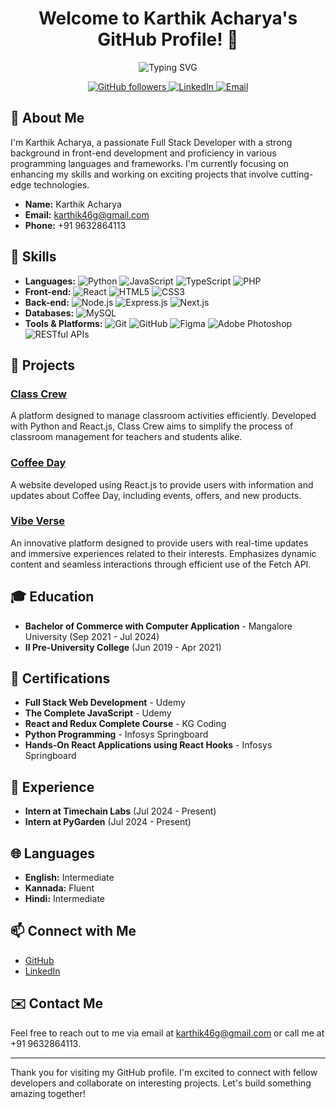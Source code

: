 <h1 align="center">Welcome to Karthik Acharya's GitHub Profile! 👋</h1>

<p align="center">
  <img src="https://readme-typing-svg.herokuapp.com?font=Fira+Code&size=30&pause=1000&color=58A6FF&center=true&vCenter=true&width=1000&lines=Full+Stack+Developer;Enthusiastic+Coder;Always+Learning+New+Things" alt="Typing SVG" />
</p>

<p align="center">
  <a href="https://github.com/yourusername">
    <img src="https://img.shields.io/github/followers/yourusername?label=Follow&style=social" alt="GitHub followers" />
  </a>
  <a href="https://linkedin.com/in/yourusername">
    <img src="https://img.shields.io/badge/LinkedIn-blue?style=flat&logo=linkedin" alt="LinkedIn" />
  </a>
  <a href="mailto:karthik46g@gmail.com">
    <img src="https://img.shields.io/badge/Email-D14836?style=flat&logo=gmail&logoColor=white" alt="Email" />
  </a>
</p>

## 🌟 About Me

I'm Karthik Acharya, a passionate Full Stack Developer with a strong background in front-end development and proficiency in various programming languages and frameworks. I'm currently focusing on enhancing my skills and working on exciting projects that involve cutting-edge technologies.

- **Name:** Karthik Acharya
- **Email:** [karthik46g@gmail.com](mailto:karthik46g@gmail.com)
- **Phone:** +91 9632864113

## 🚀 Skills

- **Languages:** ![Python](https://img.shields.io/badge/Python-3776AB?style=flat&logo=python&logoColor=white) ![JavaScript](https://img.shields.io/badge/JavaScript-F7DF1E?style=flat&logo=javascript&logoColor=black) ![TypeScript](https://img.shields.io/badge/TypeScript-3178C6?style=flat&logo=typescript&logoColor=white) ![PHP](https://img.shields.io/badge/PHP-777BB4?style=flat&logo=php&logoColor=white)
- **Front-end:** ![React](https://img.shields.io/badge/React-20232A?style=flat&logo=react&logoColor=61DAFB) ![HTML5](https://img.shields.io/badge/HTML5-E34F26?style=flat&logo=html5&logoColor=white) ![CSS3](https://img.shields.io/badge/CSS3-1572B6?style=flat&logo=css3&logoColor=white)
- **Back-end:** ![Node.js](https://img.shields.io/badge/Node.js-339933?style=flat&logo=nodedotjs&logoColor=white) ![Express.js](https://img.shields.io/badge/Express.js-000000?style=flat&logo=express&logoColor=white) ![Next.js](https://img.shields.io/badge/Next.js-000000?style=flat&logo=nextdotjs&logoColor=white)
- **Databases:** ![MySQL](https://img.shields.io/badge/MySQL-4479A1?style=flat&logo=mysql&logoColor=white)
- **Tools & Platforms:** ![Git](https://img.shields.io/badge/Git-F05032?style=flat&logo=git&logoColor=white) ![GitHub](https://img.shields.io/badge/GitHub-181717?style=flat&logo=github&logoColor=white) ![Figma](https://img.shields.io/badge/Figma-F24E1E?style=flat&logo=figma&logoColor=white) ![Adobe Photoshop](https://img.shields.io/badge/Adobe%20Photoshop-31A8FF?style=flat&logo=adobephotoshop&logoColor=white) ![RESTful APIs](https://img.shields.io/badge/RESTful%20APIs-FF6C37?style=flat&logo=api&logoColor=white)

## 🌟 Projects

### [Class Crew](https://github.com/yourusername/ClassCrew)
A platform designed to manage classroom activities efficiently. Developed with Python and React.js, Class Crew aims to simplify the process of classroom management for teachers and students alike.

### [Coffee Day](https://github.com/yourusername/CoffeeDay)
A website developed using React.js to provide users with information and updates about Coffee Day, including events, offers, and new products.

### [Vibe Verse](https://github.com/yourusername/VibeVerse)
An innovative platform designed to provide users with real-time updates and immersive experiences related to their interests. Emphasizes dynamic content and seamless interactions through efficient use of the Fetch API.

## 🎓 Education

- **Bachelor of Commerce with Computer Application** - Mangalore University (Sep 2021 - Jul 2024)
- **II Pre-University College** (Jun 2019 - Apr 2021)

## 📜 Certifications

- **Full Stack Web Development** - Udemy
- **The Complete JavaScript** - Udemy
- **React and Redux Complete Course** - KG Coding
- **Python Programming** - Infosys Springboard
- **Hands-On React Applications using React Hooks** - Infosys Springboard

## 💼 Experience

- **Intern at Timechain Labs** (Jul 2024 - Present)
- **Intern at PyGarden** (Jul 2024 - Present)

## 🌐 Languages

- **English:** Intermediate
- **Kannada:** Fluent
- **Hindi:** Intermediate

## 📫 Connect with Me

- [GitHub](https://github.com/yourusername)
- [LinkedIn](https://www.linkedin.com/in/yourusername)

## ✉️ Contact Me

Feel free to reach out to me via email at [karthik46g@gmail.com](mailto:karthik46g@gmail.com) or call me at +91 9632864113.

---

Thank you for visiting my GitHub profile. I'm excited to connect with fellow developers and collaborate on interesting projects. Let's build something amazing together!

